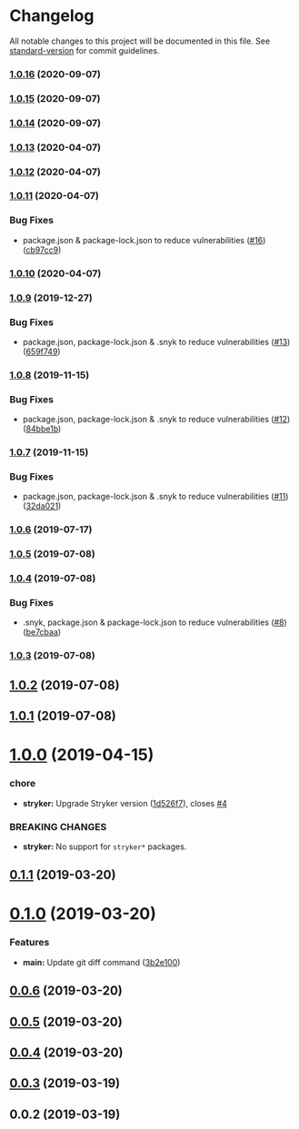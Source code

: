 # Changelog

All notable changes to this project will be documented in this file. See [standard-version](https://github.com/conventional-changelog/standard-version) for commit guidelines.

### [1.0.16](https://github.com/tverhoken/stryker-diff-runner/compare/v1.0.15...v1.0.16) (2020-09-07)

### [1.0.15](https://github.com/tverhoken/stryker-diff-runner/compare/v1.0.14...v1.0.15) (2020-09-07)



### [1.0.14](https://github.com/tverhoken/stryker-diff-runner/compare/v1.0.13...v1.0.14) (2020-09-07)



### [1.0.13](https://github.com/tverhoken/stryker-diff-runner/compare/v1.0.12...v1.0.13) (2020-04-07)



### [1.0.12](https://github.com/tverhoken/stryker-diff-runner/compare/v1.0.11...v1.0.12) (2020-04-07)



### [1.0.11](https://github.com/tverhoken/stryker-diff-runner/compare/v1.0.10...v1.0.11) (2020-04-07)


### Bug Fixes

* package.json & package-lock.json to reduce vulnerabilities ([#16](https://github.com/tverhoken/stryker-diff-runner/issues/16)) ([cb97cc9](https://github.com/tverhoken/stryker-diff-runner/commit/cb97cc9))



### [1.0.10](https://github.com/tverhoken/stryker-diff-runner/compare/v1.0.9...v1.0.10) (2020-04-07)



### [1.0.9](https://github.com/tverhoken/stryker-diff-runner/compare/v1.0.8...v1.0.9) (2019-12-27)


### Bug Fixes

* package.json, package-lock.json & .snyk to reduce vulnerabilities ([#13](https://github.com/tverhoken/stryker-diff-runner/issues/13)) ([659f749](https://github.com/tverhoken/stryker-diff-runner/commit/659f749))



### [1.0.8](https://github.com/tverhoken/stryker-diff-runner/compare/v1.0.7...v1.0.8) (2019-11-15)


### Bug Fixes

* package.json, package-lock.json & .snyk to reduce vulnerabilities ([#12](https://github.com/tverhoken/stryker-diff-runner/issues/12)) ([84bbe1b](https://github.com/tverhoken/stryker-diff-runner/commit/84bbe1b))



### [1.0.7](https://github.com/tverhoken/stryker-diff-runner/compare/v1.0.6...v1.0.7) (2019-11-15)


### Bug Fixes

* package.json, package-lock.json & .snyk to reduce vulnerabilities ([#11](https://github.com/tverhoken/stryker-diff-runner/issues/11)) ([32da021](https://github.com/tverhoken/stryker-diff-runner/commit/32da021))



### [1.0.6](https://github.com/tverhoken/stryker-diff-runner/compare/v1.0.5...v1.0.6) (2019-07-17)



### [1.0.5](https://github.com/tverhoken/stryker-diff-runner/compare/v1.0.4...v1.0.5) (2019-07-08)



### [1.0.4](https://github.com/tverhoken/stryker-diff-runner/compare/v1.0.3...v1.0.4) (2019-07-08)


### Bug Fixes

* .snyk, package.json & package-lock.json to reduce vulnerabilities ([#8](https://github.com/tverhoken/stryker-diff-runner/issues/8)) ([be7cbaa](https://github.com/tverhoken/stryker-diff-runner/commit/be7cbaa))



### [1.0.3](https://github.com/tverhoken/stryker-diff-runner/compare/v1.0.2...v1.0.3) (2019-07-08)



## [1.0.2](https://github.com/tverhoken/stryker-diff-runner/compare/v1.0.1...v1.0.2) (2019-07-08)



## [1.0.1](https://github.com/tverhoken/stryker-diff-runner/compare/v1.0.0...v1.0.1) (2019-07-08)



# [1.0.0](https://github.com/tverhoken/stryker-diff-runner/compare/v0.1.1...v1.0.0) (2019-04-15)


### chore

* **stryker:** Upgrade Stryker version ([1d526f7](https://github.com/tverhoken/stryker-diff-runner/commit/1d526f7)), closes [#4](https://github.com/tverhoken/stryker-diff-runner/issues/4)


### BREAKING CHANGES

* **stryker:** No support for `stryker*` packages.



## [0.1.1](https://github.com/tverhoken/stryker-diff-runner/compare/v0.1.0...v0.1.1) (2019-03-20)



# [0.1.0](https://github.com/tverhoken/stryker-diff-runner/compare/v0.0.6...v0.1.0) (2019-03-20)


### Features

* **main:** Update git diff command ([3b2e100](https://github.com/tverhoken/stryker-diff-runner/commit/3b2e100))



## [0.0.6](https://github.com/tverhoken/stryker-diff-runner/compare/v0.0.5...v0.0.6) (2019-03-20)



## [0.0.5](https://github.com/tverhoken/stryker-diff-runner/compare/v0.0.4...v0.0.5) (2019-03-20)



## [0.0.4](https://github.com/tverhoken/stryker-diff-runner/compare/v0.0.2...v0.0.4) (2019-03-20)



## [0.0.3](https://github.com/tverhoken/stryker-diff-runner/compare/v0.0.2...v0.0.3) (2019-03-19)



## 0.0.2 (2019-03-19)
